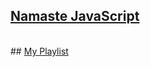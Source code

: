 ## <a href="https://www.youtube.com/playlist?list=PLlasXeu85E9cQ32gLCvAvr9vNaUccPVNP">Namaste JavaScript</a>
<br/>
## <a href="https://www.youtube.com/playlist?list=PLNyt26ZAn9qRsY1jnAnObPz7gXpik-8uO">My Playlist</a>
